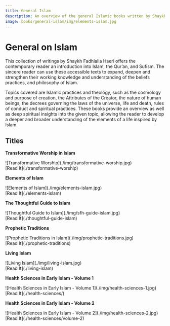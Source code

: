 ```yaml
---
title: General Islam
description: An overview of the general Islamic books written by Shaykh Fadhlalla Haeri, an acknowledged Sufi master and adept in the way of self-knowledge and transformation.
image: books/general-islam/img/elements-islam.jpg
---
```


# General on Islam

This collection of writings by Shaykh Fadhlalla Haeri offers the contemporary reader an introduction into Islam, the Qur’an, and Sufism. The sincere reader can use these accessible texts to expand, deepen and strengthen their working knowledge and understanding of the beliefs practices, and philosophy of Islam.

Topics covered are Islamic practices and theology, such as the cosmology and purpose of creation, the Attributes of the Creator, the nature of human beings, the decrees governing the laws of the universe, life and death, rules of conduct and spiritual practices. These books provide an overview as well as deep spiritual insights into the given topic, allowing the reader to develop a deeper and broader understanding of the elements of a life inspired by Islam.

## Titles


<div markdown="1" class="card book sidebar center gemoji center-content">

**Transformative Worship in Islam**

<div markdown="2" class="book-image">
![Transformative Worship](./img/transformative-worship.jpg)
</div>

<div markdown="3" class="book-link">
[Read It](./transformative-worship)
</div>

</div>

<div markdown="1" class="card book sidebar center gemoji center-content">

**Elements of Islam**

<div markdown="2" class="book-image">
![Elements of Islam](./img/elements-islam.jpg)
</div>

<div markdown="3" class="book-link">
[Read It](./elements-islam)
</div>

</div>

<div markdown="1" class="card book sidebar center gemoji center-content">

**The Thoughtful Guide to Islam**

<div markdown="2" class="book-image">
![Thoughtful Guide to Islam](./img/sfh-guide-islam.jpg)
</div>

<div markdown="3" class="book-link">
[Read It](./thoughtful-guide-islam)
</div>

</div>

<div markdown="1" class="card book sidebar center gemoji center-content">

**Prophetic Traditions**

<div markdown="2" class="book-image">
![Prophetic Traditions in Islam](./img/prophetic-traditions.jpg)
</div>

<div markdown="3" class="book-link">
[Read It](./prophetic-traditions)
</div>

</div>

<div markdown="1" class="card book sidebar center gemoji center-content">

**Living Islam**

<div markdown="2" class="book-image">
![Living Islam](./img/living-islam.jpg)
</div>

<div markdown="3" class="book-link">
[Read It](./living-islam)
</div>

</div>

<div markdown="1" class="card book sidebar center gemoji center-content">

**Health Sciences in Early Islam - Volume 1**

<div markdown="2" class="book-image">
![Health Sciences in Early Islam - Volume 1](./img/health-sciences-1.jpg)
</div>

<div markdown="3" class="book-link">
[Read It](./health-sciences/)
</div>

</div>

<div markdown="1" class="card book sidebar center gemoji center-content">

**Health Sciences in Early Islam - Volume 2**

<div markdown="2" class="book-image">
![Health Sciences in Early Islam - Volume 2](./img/health-sciences-2.jpg)
</div>

<div markdown="3" class="book-link">
[Read It](./health-sciences/volume-2)
</div>

</div>



